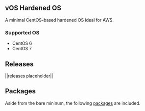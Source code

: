 ## vOS Hardened OS
A minimal CentOS-based hardened OS ideal for AWS.

### Supported OS
- CentOS 6
- CentOS 7

## Releases
||releases placeholder||

## Packages
Aside from the bare mininum, the following [packages](https://github.com/VoyagerInnovations/hardened1-packages/blob/master/packages.txt) are included.
